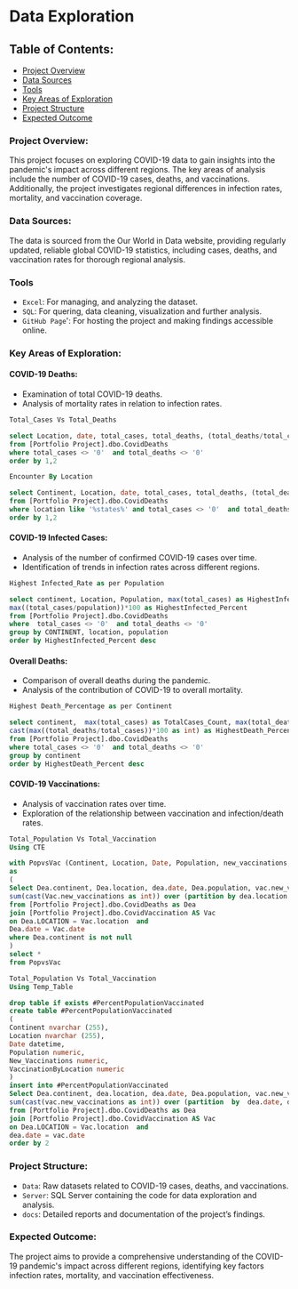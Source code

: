 # Data Exploration

## Table of Contents:

- [Project Overview](project-overview)
- [Data Sources](data-sources)
- [Tools](tools)
- [Key Areas of Exploration](key-areas-of-exploration)
- [Project Structure](project-structure)
- [Expected Outcome](expected-outcome)

### Project Overview:

This project focuses on exploring COVID-19 data to gain insights into the pandemic's impact across different regions. The key areas of analysis include the number of COVID-19 cases, deaths, and vaccinations. Additionally, the project investigates regional differences in infection rates, mortality, and vaccination coverage.

### Data Sources:

The data is sourced from the Our World in Data website, providing regularly updated, reliable global COVID-19 statistics, including cases, deaths, and vaccination rates for thorough regional analysis.

### Tools

- `Excel`: For managing, and analyzing the dataset.
- `SQL`: For quering, data cleaning, visualization and further analysis.
- `GitHub Page`': For hosting the project and making findings accessible online.

### Key Areas of Exploration:

#### COVID-19 Deaths:

- Examination of total COVID-19 deaths.
- Analysis of mortality rates in relation to infection rates.

```Sql
Total_Cases Vs Total_Deaths

select Location, date, total_cases, total_deaths, (total_deaths/total_cases)*100 as Deaths_Percent
from [Portfolio Project].dbo.CovidDeaths
where total_cases <> '0'  and total_deaths <> '0'
order by 1,2
```

```sql
Encounter By Location

select Continent, Location, date, total_cases, total_deaths, (total_deaths/total_cases)*100 as Deaths_Percent
from [Portfolio Project].dbo.CovidDeaths
where location like '%states%' and total_cases <> '0'  and total_deaths <> '0'
order by 1,2
```

#### COVID-19 Infected Cases:

- Analysis of the number of confirmed COVID-19 cases over time.
- Identification of trends in infection rates across different regions.

```sql
Highest Infected_Rate as per Population

select continent, Location, Population, max(total_cases) as HighestInfected_Count,
max((total_cases/population))*100 as HighestInfected_Percent
from [Portfolio Project].dbo.CovidDeaths
where  total_cases <> '0'  and total_deaths <> '0'
group by CONTINENT, location, population
order by HighestInfected_Percent desc
```

#### Overall Deaths:

- Comparison of overall deaths during the pandemic.
- Analysis of the contribution of COVID-19 to overall mortality.

```sql
Highest Death_Percentage as per Continent

select continent,  max(total_cases) as TotalCases_Count, max(total_deaths) as TotalDeaths_Count, 
cast(max((total_deaths/total_cases))*100 as int) as HighestDeath_Percent
from [Portfolio Project].dbo.CovidDeaths
where total_cases <> '0'  and total_deaths <> '0'
group by continent
order by HighestDeath_Percent desc
```

  #### COVID-19 Vaccinations:

  - Analysis of vaccination rates over time.
  - Exploration of the relationship between vaccination and infection/death rates.

```sql
Total_Population Vs Total_Vaccination
Using CTE

with PopvsVac (Continent, Location, Date, Population, new_vaccinations, VaccinationByLocation)
as
(
Select Dea.continent, Dea.location, dea.date, Dea.population, vac.new_vaccinations,
sum(cast(Vac.new_vaccinations as int)) over (partition by dea.location order by dea.location) as VaccinationByLocation
from [Portfolio Project].dbo.CovidDeaths as Dea
join [Portfolio Project].dbo.CovidVaccination AS Vac
on Dea.LOCATION = Vac.location 	and
Dea.date = Vac.date
where Dea.continent is not null
)
select *
from PopvsVac
```

```sql
Total_Population Vs Total_Vaccination
Using Temp_Table

drop table if exists #PercentPopulationVaccinated
create table #PercentPopulationVaccinated
(
Continent nvarchar (255),
Location nvarchar (255),
Date datetime,
Population numeric,
New_Vaccinations numeric,
VaccinationByLocation numeric
)
insert into #PercentPopulationVaccinated	
Select Dea.continent, dea.location, dea.date, Dea.population, vac.new_vaccinations,
sum(cast(vac.new_vaccinations as int)) over (partition  by  dea.date, dea.location) as VaccinationByLocation
from [Portfolio Project].dbo.CovidDeaths as Dea	
join [Portfolio Project].dbo.CovidVaccination AS Vac
on Dea.LOCATION = Vac.location 	and
dea.date = vac.date
order by 2
```

### Project Structure:

- `Data`: Raw datasets related to COVID-19 cases, deaths, and vaccinations.
- `Server`: SQL Server containing the code for data exploration and analysis.
- `docs`: Detailed reports and documentation of the project’s findings.

### Expected Outcome: 

The project aims to provide a comprehensive understanding of the COVID-19 pandemic's impact across different regions, identifying key factors infection rates, mortality, and vaccination effectiveness.
